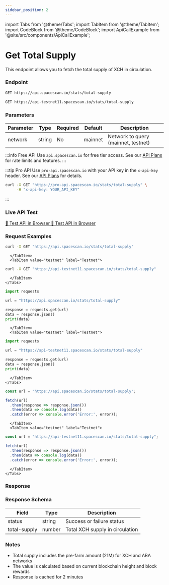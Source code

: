 ```yaml
---
sidebar_position: 2
---
```

import Tabs from '@theme/Tabs';
import TabItem from '@theme/TabItem';
import CodeBlock from '@theme/CodeBlock';
import ApiCallExample from '@site/src/components/ApiCallExample';

# Get Total Supply

This endpoint allows you to fetch the total supply of XCH in circulation.

### Endpoint

<Tabs>
  <TabItem value="mainnet" label="Mainnet">

```bash
GET https://api.spacescan.io/stats/total-supply
```

  </TabItem>
  <TabItem value="testnet" label="Testnet">

```bash
GET https://api-testnet11.spacescan.io/stats/total-supply
```

  </TabItem>
</Tabs>

### Parameters

| Parameter | Type | Required | Default | Description |
|-----------|------|----------|---------|-------------|
| network | string | No | mainnet | Network to query (mainnet, testnet) |

:::info Free API
Use `api.spacescan.io` for free tier access. See our [API Plans](https://spacescan.io/apis#plans) for rate limits and features.
:::

:::tip Pro API
Use `pro-api.spacescan.io` with your API key in the `x-api-key` header. See our [API Plans](https://spacescan.io/apis#plans) for details.

```bash
curl -X GET "https://pro-api.spacescan.io/stats/total-supply" \
     -H "x-api-key: YOUR_API_KEY"
```
:::

### Live API Test

<Tabs>
  <TabItem value="mainnet" label="Mainnet">
    <a href="https://api.spacescan.io/stats/total-supply" target="_blank" rel="noopener noreferrer" className="api-test-button">
      🚀 Test API in Browser
    </a>
  </TabItem>
  <TabItem value="testnet" label="Testnet">
    <a href="https://api-testnet11.spacescan.io/stats/total-supply" target="_blank" rel="noopener noreferrer" className="api-test-button">
      🚀 Test API in Browser
    </a>
  </TabItem>
</Tabs>

### Request Examples

<Tabs>
  <TabItem value="curl" label="cURL">
    <Tabs>
      <TabItem value="mainnet" label="Mainnet">

```bash
curl -X GET "https://api.spacescan.io/stats/total-supply"
```

      </TabItem>
      <TabItem value="testnet" label="Testnet">

```bash
curl -X GET "https://api-testnet11.spacescan.io/stats/total-supply"
```

      </TabItem>
    </Tabs>
  </TabItem>
  <TabItem value="python" label="Python">
    <Tabs>
      <TabItem value="mainnet" label="Mainnet">

```python
import requests

url = "https://api.spacescan.io/stats/total-supply"

response = requests.get(url)
data = response.json()
print(data)
```

      </TabItem>
      <TabItem value="testnet" label="Testnet">

```python
import requests

url = "https://api-testnet11.spacescan.io/stats/total-supply"

response = requests.get(url)
data = response.json()
print(data)
```

      </TabItem>
    </Tabs>
  </TabItem>
  <TabItem value="javascript" label="JavaScript">
    <Tabs>
      <TabItem value="mainnet" label="Mainnet">

```javascript
const url = "https://api.spacescan.io/stats/total-supply";

fetch(url)
  .then(response => response.json())
  .then(data => console.log(data))
  .catch(error => console.error('Error:', error));
```

      </TabItem>
      <TabItem value="testnet" label="Testnet">

```javascript
const url = "https://api-testnet11.spacescan.io/stats/total-supply";

fetch(url)
  .then(response => response.json())
  .then(data => console.log(data))
  .catch(error => console.error('Error:', error));
```

      </TabItem>
    </Tabs>
  </TabItem>
</Tabs>

### Response

<Tabs>
  <TabItem value="mainnet" label="Mainnet">
    <ApiCallExample endpoint="https://api.spacescan.io/stats/total-supply" />
  </TabItem>
  <TabItem value="testnet" label="Testnet">
    <ApiCallExample endpoint="https://api-testnet11.spacescan.io/stats/total-supply" />
  </TabItem>
</Tabs>

### Response Schema

| Field | Type | Description |
|-------|------|-------------|
| status | string | Success or failure status |
| total-supply | number | Total XCH supply in circulation |

### Notes
- Total supply includes the pre-farm amount (21M) for XCH and ABA networks
- The value is calculated based on current blockchain height and block rewards
- Response is cached for 2 minutes 